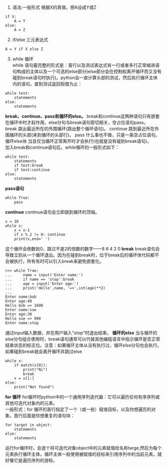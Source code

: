 1. 语法:一般形式
根据X的真值，把A设成Y或Z
```
if X:
    A = Y
else:
    A = Z
```
2. if/else 三元表达式
```
A = Y if X else Z
```
3. while 循环  
while 语句最完整的形式是：首行以及测试表达式有一行或者多行正常缩进语句构成的主体以及一个可选的else部分(else部分会在控制权离开循环而又没有碰到break语句时执行)。python会一直计算头部的测试，然后执行循环主体内的语句，直到测试返回假值为止：
```
while test:
    statements
else:
    statements
```
**break、continue、pass和循环的else。** break和continue这两种语句只有嵌套在循环中时才起作用，else分句与break语句密切相关，空占位语句pass。  
break
    跳出最近所在的外围循环(跳出整个循环语句)。
continue
    跳到最近所在外围循环的头部(来到循环的头部行)。
pass
    什么事也不做，只是一条空占位语句。
循环else块
    当且仅当循环正常离开时才会执行(也就是没有碰到break语句)。  
加入break和continue语句后，while循环的一般形式如下：
```
while test:
    statements
    if test:break
    if test:continue
else:
    statements
```
**pass语句**
```
while True:
    pass
```
**continue** continue语句会立即跳到循环的顶端。  
```
x = 10
while x:
    x = x-1
    if x % 2 != 0: continue
    print(x,end=' ')
```
这个循环会倒数到0，跳过不是2的倍数的数字——8 6 4 2 0
**break**
break语句会导致立刻从一个循环退出。因为在碰到break时，位于break后的循环体代码都不会被执行，所有有时可以引入break来避免嵌套化。  
```
>>> while True:
...     name = input('Enter name:')
...     if name == 'stop':break
...     age = input('Enter age:')
...     print('Hello',name, '=>',int(age)**2)
...
Enter name:bob
Enter age:40
Hello bob => 1600
Enter name:sue
Enter age:30
Hello sue => 900
Enter name:stop         
```
通过input输入数据，并在用户输入"stop"时退出结束。
**循环的else** 当与循环的else分句组合使用时，break语句通常可以代替其他编程语言中指示循环是否正常结束状态的标志位。注意：如果循环主体从没有执行过，循环else分句也会执行。如果碰到break就会离开循环并跳过else
```
while x:
    if match(x[0]):
        print("Ni")
        break
    x = x[1:]
else:
    print("Not found")
```
**for 循环** for循环时python中的一个通用序列迭代器：它可以遍历任何有序序列或其他可迭代对象内的元素。  
一般形式：for 循环的首行指定了一个（或一些）赋值目标，以及你想遍历的对象。首行后面是你想重复的语句块：
```
for target in object:
    statements
else:
    statements
```
运行for循环时，会逐个将可迭代对象object中的元素赋值给名称targe,然后为每个元素执行循环主体。循环主体一般使用被赋值的目标来引用序列中的当前元素，就好像它是遍历序列的游标。
